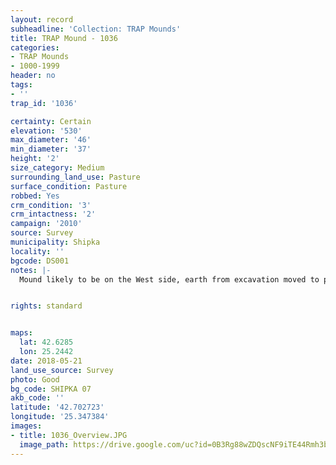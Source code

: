 ```yaml
---
layout: record
subheadline: 'Collection: TRAP Mounds'
title: TRAP Mound - 1036
categories:
- TRAP Mounds
- 1000-1999
header: no
tags:
- ''
trap_id: '1036'

certainty: Certain
elevation: '530'
max_diameter: '46'
min_diameter: '37'
height: '2'
size_category: Medium
surrounding_land_use: Pasture
surface_condition: Pasture
robbed: Yes
crm_condition: '3'
crm_intactness: '2'
campaign: '2010'
source: Survey
municipality: Shipka
locality: ''
bgcode: DS001
notes: |-
  Mound likely to be on the West side, earth from excavation moved to pile in the East, tree in the middle.


rights: standard


maps:
  lat: 42.6285
  lon: 25.2442
date: 2018-05-21
land_use_source: Survey
photo: Good
bg_code: SHIPKA 07
akb_code: ''
latitude: '42.702723'
longitude: '25.347384'
images:
- title: 1036_Overview.JPG
  image_path: https://drive.google.com/uc?id=0B3Rg88wZDQscNF9iTE44Rmh3bzQ
---
```

